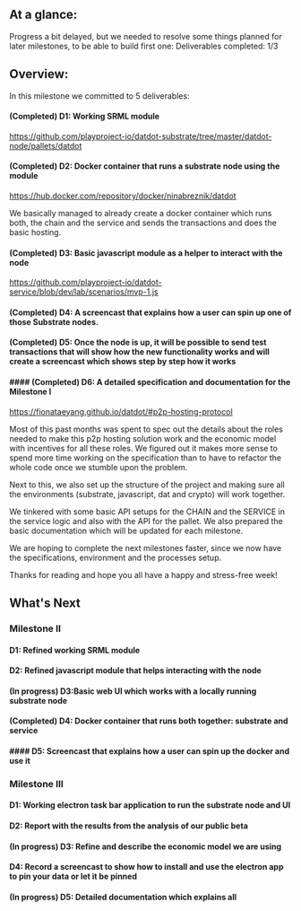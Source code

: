 ## At a glance:
Progress a bit delayed, but we needed to resolve some things planned for later milestones, to be able to build first one:
Deliverables completed: 1/3

## Overview:

In this milestone we committed to 5 deliverables:

#### (Completed) D1: Working SRML module
https://github.com/playproject-io/datdot-substrate/tree/master/datdot-node/pallets/datdot

#### (Completed) D2: Docker container that runs a substrate node using the module
https://hub.docker.com/repository/docker/ninabreznik/datdot

We basically managed to already create a docker container which runs both, the chain and the service and sends the transactions and does the basic hosting.

#### (Completed) D3: Basic javascript module as a helper to interact with the node
https://github.com/playproject-io/datdot-service/blob/dev/lab/scenarios/mvp-1.js

#### (Completed) D4: A screencast that explains how a user can spin up one of those Substrate nodes.

#### (Completed) D5: Once the node is up, it will be possible to send test transactions that will show how the new functionality works and will create a screencast which shows step by step how it works

#### #### (Completed) D6: A detailed specification and documentation for the Milestone I
https://fionataeyang.github.io/datdot/#p2p-hosting-protocol

Most of this past months was spent to spec out the details about the roles needed to make this p2p hosting solution work and the economic model with incentives for all these roles. We figured out it makes more sense to spend more time working on the specification than to have to refactor the whole code once we stumble upon the problem.

Next to this, we also set up the structure of the project and making sure all the environments (substrate, javascript, dat and crypto) will work together.

We tinkered with some basic API setups for the CHAIN and the SERVICE in the service logic and also with the API for the pallet. We also prepared the basic documentation which will be updated for each milestone.

We are hoping to complete the next milestones faster, since we now have the specifications, environment and the processes setup.

Thanks for reading and hope you all have a happy and stress-free week!

## What's Next

### Milestone II
#### D1: Refined working SRML module
#### D2: Refined javascript module that helps interacting with the node
#### (In progress) D3:Basic web UI which works with a locally running substrate node
#### (Completed) D4: Docker container that runs both together: substrate and service
#### #### D5: Screencast that explains how a user can spin up the docker and use it

### Milestone III

#### D1: Working electron task bar application to run the substrate node and UI
#### D2: Report with the results from the analysis of our public beta
#### (In progress) D3: Refine and describe the economic model we are using
#### D4: Record a screencast to show how to install and use the electron app to pin your data or let it be pinned
#### (In progress) D5: Detailed documentation which explains all
